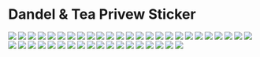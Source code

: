 # Dandel & Tea Privew Sticker

<img src="https://github.com/abas/dandeltea/blob/master/telegram-stiker/pack/Dandel%20&%20Tea%201.png?raw=true" />  <img src="https://github.com/abas/dandeltea/blob/master/telegram-stiker/pack/Dandel%20&%20Tea%202.png?raw=true" />  <img src="https://github.com/abas/dandeltea/blob/master/telegram-stiker/pack/Dandel%20&%20Tea%203.png?raw=true" />  <img src="https://github.com/abas/dandeltea/blob/master/telegram-stiker/pack/Dandel%20&%20Tea%204.png?raw=true" />  <img src="https://github.com/abas/dandeltea/blob/master/telegram-stiker/pack/Dandel%20&%20Tea%205.png?raw=true" />  <img src="https://github.com/abas/dandeltea/blob/master/telegram-stiker/pack/Dandel%20&%20Tea%206.png?raw=true" />  <img src="https://github.com/abas/dandeltea/blob/master/telegram-stiker/pack/Dandel%20&%20Tea%207.png?raw=true" />  <img src="https://github.com/abas/dandeltea/blob/master/telegram-stiker/pack/Dandel%20&%20Tea%208.png?raw=true" />  <img src="https://github.com/abas/dandeltea/blob/master/telegram-stiker/pack/Dandel%20&%20Tea%209.png?raw=true" />  <img src="https://github.com/abas/dandeltea/blob/master/telegram-stiker/pack/Dandel%20&%20Tea%2010.png?raw=true" />  <img src="https://github.com/abas/dandeltea/blob/master/telegram-stiker/pack/Dandel%20&%20Tea%2011.png?raw=true" />  <img src="https://github.com/abas/dandeltea/blob/master/telegram-stiker/pack/Dandel%20&%20Tea%2012.png?raw=true" />  <img src="https://github.com/abas/dandeltea/blob/master/telegram-stiker/pack/Dandel%20&%20Tea%2013.png?raw=true" />  <img src="https://github.com/abas/dandeltea/blob/master/telegram-stiker/pack/Dandel%20&%20Tea%2014.png?raw=true" />  <img src="https://github.com/abas/dandeltea/blob/master/telegram-stiker/pack/Dandel%20&%20Tea%2015.png?raw=true" />  <img src="https://github.com/abas/dandeltea/blob/master/telegram-stiker/pack/Dandel%20&%20Tea%2016.png?raw=true" />  <img src="https://github.com/abas/dandeltea/blob/master/telegram-stiker/pack/Dandel%20&%20Tea%2017.png?raw=true" />  <img src="https://github.com/abas/dandeltea/blob/master/telegram-stiker/pack/Dandel%20&%20Tea%2018.png?raw=true" />  <img src="https://github.com/abas/dandeltea/blob/master/telegram-stiker/pack/Dandel%20&%20Tea%2019.png?raw=true" />  <img src="https://github.com/abas/dandeltea/blob/master/telegram-stiker/pack/Dandel%20&%20Tea%2020.png?raw=true" />  <img src="https://github.com/abas/dandeltea/blob/master/telegram-stiker/pack/Dandel%20&%20Tea%2021.png?raw=true" />  <img src="https://github.com/abas/dandeltea/blob/master/telegram-stiker/pack/Dandel%20&%20Tea%2022.png?raw=true" />  <img src="https://github.com/abas/dandeltea/blob/master/telegram-stiker/pack/Dandel%20&%20Tea%2023.png?raw=true" />  <img src="https://github.com/abas/dandeltea/blob/master/telegram-stiker/pack/Dandel%20&%20Tea%2024.png?raw=true" />  <img src="https://github.com/abas/dandeltea/blob/master/telegram-stiker/pack/Dandel%20&%20Tea%2025.png?raw=true" />  <img src="https://github.com/abas/dandeltea/blob/master/telegram-stiker/pack/Dandel%20&%20Tea%2026.png?raw=true" />  <img src="https://github.com/abas/dandeltea/blob/master/telegram-stiker/pack/Dandel%20&%20Tea%2027.png?raw=true" />  <img src="https://github.com/abas/dandeltea/blob/master/telegram-stiker/pack/Dandel%20&%20Tea%2028.png?raw=true" />  <img src="https://github.com/abas/dandeltea/blob/master/telegram-stiker/pack/Dandel%20&%20Tea%2029.png?raw=true" />  <img src="https://github.com/abas/dandeltea/blob/master/telegram-stiker/pack/Dandel%20&%20Tea%2030.png?raw=true" />  <img src="https://github.com/abas/dandeltea/blob/master/telegram-stiker/pack/Dandel%20&%20Tea%2031.png?raw=true" />  <img src="https://github.com/abas/dandeltea/blob/master/telegram-stiker/pack/Dandel%20&%20Tea%2032.png?raw=true" />  <img src="https://github.com/abas/dandeltea/blob/master/telegram-stiker/pack/Dandel%20&%20Tea%2033.png?raw=true" />  <img src="https://github.com/abas/dandeltea/blob/master/telegram-stiker/pack/Dandel%20&%20Tea%2034.png?raw=true" />  <img src="https://github.com/abas/dandeltea/blob/master/telegram-stiker/pack/Dandel%20&%20Tea%2035.png?raw=true" />  <img src="https://github.com/abas/dandeltea/blob/master/telegram-stiker/pack/Dandel%20&%20Tea%2036.png?raw=true" />  <img src="https://github.com/abas/dandeltea/blob/master/telegram-stiker/pack/Dandel%20&%20Tea%2037.png?raw=true" />  <img src="https://github.com/abas/dandeltea/blob/master/telegram-stiker/pack/Dandel%20&%20Tea%2038.png?raw=true" />  <img src="https://github.com/abas/dandeltea/blob/master/telegram-stiker/pack/Dandel%20&%20Tea%2039.png?raw=true" />  <img src="https://github.com/abas/dandeltea/blob/master/telegram-stiker/pack/Dandel%20&%20Tea%2040.png?raw=true" />  <img src="https://github.com/abas/dandeltea/blob/master/telegram-stiker/pack/Dandel%20&%20Tea%2041.png?raw=true" />  <img src="https://github.com/abas/dandeltea/blob/master/telegram-stiker/pack/Dandel%20&%20Tea%2042.png?raw=true" />  <img src="https://github.com/abas/dandeltea/blob/master/telegram-stiker/pack/Dandel%20&%20Tea%2043.png?raw=true" />  